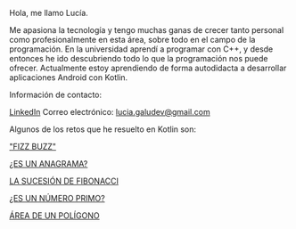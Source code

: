 Hola, me llamo Lucía.

Me apasiona la tecnología y tengo muchas ganas de crecer tanto personal como profesionalmente en esta área, sobre todo en el campo de la programación. En la universidad aprendí a programar con C++, y desde entonces he ido descubriendo todo lo que la programación nos puede ofrecer. Actualmente estoy aprendiendo de forma autodidacta a desarrollar aplicaciones Android con Kotlin.

Información de contacto:

[LinkedIn](https://www.linkedin.com/in/luciagalvezduran/)
Correo electrónico: lucia.galudev@gmail.com

Algunos de los retos que he resuelto en Kotlin son:

["FIZZ BUZZ"](https://github.com/Galudev/Weekly-Challenge-2022-Kotlin/blob/main/app/src/main/java/com/mouredev/weeklychallenge2022/Challenge0.kt)

[¿ES UN ANAGRAMA?](https://github.com/Galudev/Weekly-Challenge-2022-Kotlin/blob/main/app/src/main/java/com/mouredev/weeklychallenge2022/Challenge1.kt)

[LA SUCESIÓN DE FIBONACCI](https://github.com/Galudev/Weekly-Challenge-2022-Kotlin/blob/main/app/src/main/java/com/mouredev/weeklychallenge2022/Challenge2.kt)

[¿ES UN NÚMERO PRIMO?](https://github.com/Galudev/Weekly-Challenge-2022-Kotlin/blob/main/app/src/main/java/com/mouredev/weeklychallenge2022/Challenge3.kt)

[ÁREA DE UN POLÍGONO](https://github.com/Galudev/Weekly-Challenge-2022-Kotlin/blob/main/app/src/main/java/com/mouredev/weeklychallenge2022/Challenge4.kt)
